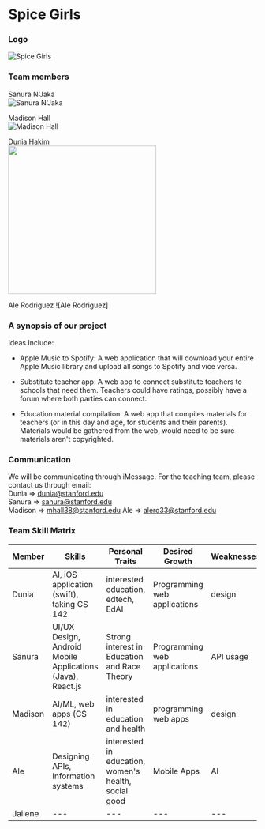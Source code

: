 # Spice Girls 

### Logo

![Spice Girls](https://github.com/StanfordCS194/Team-5/blob/master/Spice-Girls.jpg)

### Team members

Sanura N'Jaka  
![Sanura N'Jaka](https://github.com/StanfordCS194/Team-5/blob/master/Sanura.jpeg)

Madison Hall  
![Madison Hall](https://github.com/StanfordCS194/Team-5/blob/master/MadisonH.png)  

Dunia Hakim  
<img src="https://github.com/StanfordCS194/Team-5/blob/master/dunia.JPG" width="300"/> 

Ale Rodriguez 
![Ale Rodriguez]

### A synopsis of our project

Ideas Include:

- Apple Music to Spotify: A web application that will download your entire Apple Music library and upload all songs to Spotify and vice versa.

- Substitute teacher app: A web app to connect substitute teachers to schools that need them. Teachers could have ratings, possibly have a forum where both parties can connect. 

- Education material compilation: A web app that compiles materials for teachers (or in this day and age, for students and their parents). Materials would be gathered from the web, would need to be sure materials aren't copyrighted.

### Communication
We will be communicating through iMessage. For the teaching team, please contact us through email:  
Dunia   => dunia@stanford.edu  
Sanura  => sanura@stanford.edu  
Madison => mhall38@stanford.edu
Ale     => alero33@stanford.edu

### Team Skill Matrix

Member | Skills | Personal Traits | Desired Growth | Weaknesses
--- | --- | --- | --- | ---
Dunia | AI, iOS application (swift), taking CS 142 | interested education, edtech, EdAI | Programming web applications | design
Sanura | UI/UX Design, Android Mobile Applications (Java), React.js | Strong interest in Education and Race Theory | Programming web applications | API usage
Madison | AI/ML, web apps (CS 142) | interested in education and health | programming web apps | design
Ale | Designing APIs, Information systems | interested in education, women's health, social good | Mobile Apps | AI
Jailene | --- | --- | --- | ---
